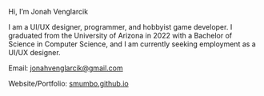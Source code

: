 Hi, I’m Jonah Venglarcik

I am a UI/UX designer, programmer, and hobbyist game developer.
I graduated from the University of Arizona in 2022 with a Bachelor of Science in Computer Science,
and I am currently seeking employment as a UI/UX designer.

Email: jonahvenglarcik@gmail.com

Website/Portfolio: [smumbo.github.io](Smumbo.github.io)

